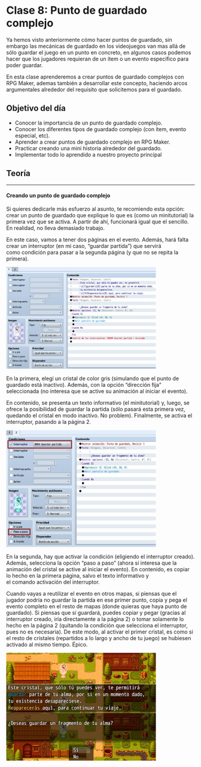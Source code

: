 # Clase 8: Punto de guardado complejo

Ya hemos visto anteriormente cómo hacer puntos de guardado, sin embargo las mecánicas de guardado en los videojuegos van mas allá de sólo guardar el juego en un punto en concreto, en algunos casos podemos hacer que los jugadores requieran de un ítem o un evento especifico para poder guardar.

En esta clase aprenderemos a crear puntos de guardado complejos con RPG Maker, ademas también a desarrollar este concepto, haciendo arcos argumentales alrededor del requisito que solicitemos para el guardado.

## Objetivo del día

- Conocer la importancia de un punto de guardado complejo.
- Conocer los diferentes tipos de guardado complejo (con ítem, evento especial, etc).
- Aprender a crear puntos de guardado complejo en RPG Maker.
- Practicar creando una mini historia alrededor del guardado.
- Implementar todo lo aprendido a nuestro proyecto principal

## Teoría
---
#### Creando un punto de guardado complejo

Si quieres dedicarle más esfuerzo al asunto, te recomiendo esta opción: crear un punto de guardado que explique lo que es (como un minitutorial) la primera vez que se activa. A partir de ahí, funcionará igual que el sencillo. En realidad, no lleva demasiado trabajo.

En este caso, vamos a tener dos páginas en el evento. Además, hará falta crear un interruptor (en mi caso, “guardar partida”) que servirá como condición para pasar a la segunda página (y que no se repita la primera).

<img src="../../img/guardado4.jpg" width="400px">

En la primera, elegí un cristal de color gris (simulando que el punto de guardado está inactivo). Además, con la opción “dirección fija” seleccionada (no interesa que se active su animación al iniciar el evento). 

En contenido, se presenta un texto informativo (el minitutorial) y, luego, se ofrece la posibilidad de guardar la partida (sólo pasará esta primera vez, quedando el cristal en modo inactivo. No problem). Finalmente, se activa el interruptor, pasando a la página 2.

<img src="../../img/guardado5.jpg" width="400px">

En la segunda, hay que activar la condición (eligiendo el interruptor creado). Además, selecciona la opción “paso a paso” (ahora sí interesa que la animación del cristal se active al iniciar el evento). En contenido, es copiar lo hecho en la primera página, salvo el texto informativo y el comando activación del interruptor.

Cuando vayas a reutilizar el evento en otros mapas, si piensas que el jugador podría no guardar la partida en ese primer punto, copia y pega el evento completo en el resto de mapas (donde quieras que haya punto de guardado). Si piensas que sí guardará, puedes copiar y pegar (gracias al interruptor creado, iría directamente a la página 2) o tomar solamente lo hecho en la página 2 (quitando la condición que selecciona el interruptor, pues no es necesaria). De este modo, al activar el primer cristal, es como si el resto de cristales (repartidos a lo largo y ancho de tu juego) se hubiesen activado al mismo tiempo. Épico.

<img src="../../img/guardado6.jpg" width="400px">

